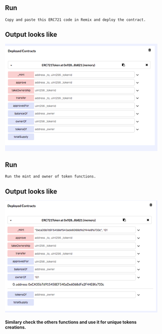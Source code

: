 ## Run
```
Copy and paste this ERC721 code in Remix and deploy the contract. 
```

## Output looks like 

![Screenshot](Solidity_code.png)

## Run
```
Run the mint and owner of token functions.
```

## Output looks like 

![Screenshot](Mint.png)

#### Similary check the others functions and use it for unique tokens creations. 




 
